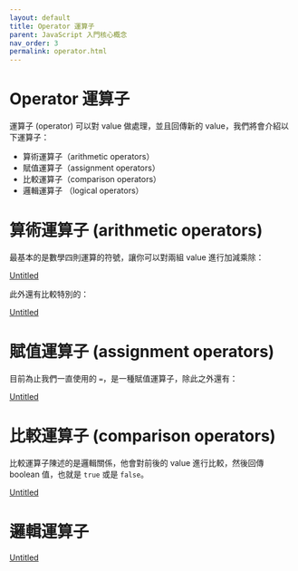 ```yaml
---
layout: default
title: Operator 運算子
parent: JavaScript 入門核心概念
nav_order: 3
permalink: operator.html
---
```

# Operator 運算子

運算子 (operator) 可以對 value 做處理，並且回傳新的 value，我們將會介紹以下運算子：

- 算術運算子（arithmetic operators）
- 賦值運算子（assignment operators）
- 比較運算子（comparison operators）
- 邏輯運算子 （logical operators）

# 算術運算子 (arithmetic operators)

最基本的是數學四則運算的符號，讓你可以對兩組 value 進行加減乘除：

[Untitled](Operator%20%E9%81%8B%E7%AE%97%E5%AD%90%20d6f7d2543f394c52aa61d526598c2b3f/Untitled%20Database%20c7d3383683f04837bc5ccf69fd8c67e1.csv)

此外還有比較特別的：

[Untitled](Operator%20%E9%81%8B%E7%AE%97%E5%AD%90%20d6f7d2543f394c52aa61d526598c2b3f/Untitled%20Database%20c6971655136e441d8fc150b8ac48c0a1.csv)

# 賦值運算子 (assignment operators)

目前為止我們一直使用的 `=`，是一種賦值運算子，除此之外還有：

[Untitled](Operator%20%E9%81%8B%E7%AE%97%E5%AD%90%20d6f7d2543f394c52aa61d526598c2b3f/Untitled%20Database%206c94ff5793e0495ba5305a57d7467c51.csv)

# 比較運算子 (comparison operators)

比較運算子陳述的是邏輯關係，他會對前後的 value 進行比較，然後回傳 boolean 值，也就是 `true` 或是 `false`。

[Untitled](Operator%20%E9%81%8B%E7%AE%97%E5%AD%90%20d6f7d2543f394c52aa61d526598c2b3f/Untitled%20Database%206f2587781f344cd5a10b99c19269feaa.csv)

# **邏輯運算子**

[Untitled](Operator%20%E9%81%8B%E7%AE%97%E5%AD%90%20d6f7d2543f394c52aa61d526598c2b3f/Untitled%20Database%209fe96edace2448f1a7334b7cb7c48fbd.csv)
